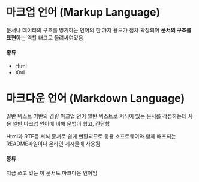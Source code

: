 # 마크업 언어 (Markup Language)

문서나 데이터의 구조를 명기하는 언어의 한 가지
용도가 점차 확장되어 **문서의 구조를 표현**하는 역할
태그로 둘려싸여있음

#### 종류

- Html
- Xml



# 마크다운 언어 (Markdown Language)

일반 텍스트 기반의 경량 마크업 언어
일반 텍스트로 서식이 있는 문서를 작성하는데 사용
일반 마크업 언어에 비해 문법이 쉽고, 간단함

Html과 RTF등 서식 문서로 쉽게 변환되므로 응용 소프트웨어와 함께 배포되는 README파일이나 온라인 게시물에 사용됨

#### 종류

지금 쓰고 있는 이 문서도 마크다운 언어임